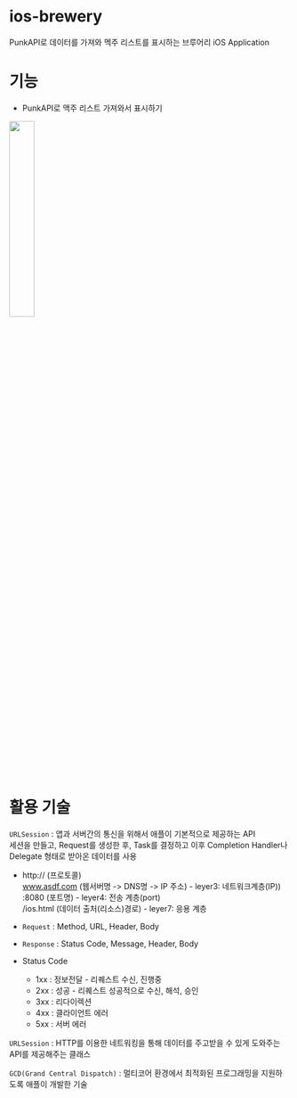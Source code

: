 # ios-brewery
PunkAPI로 데이터를 가져와 멕주 리스트를 표시하는 브루어리 iOS Application

# 기능
- PunkAPI로 맥주 리스트 가져와서 표시하기

<img width="30%" src = "https://user-images.githubusercontent.com/39071796/144990945-4f0ec379-f4d4-4ab7-8577-91e117e3607c.gif"/> 




# 활용 기술

```URLSession``` : 앱과 서버간의 통신을 위해서 애플이 기본적으로 제공하는 API   
        세션을 만들고, Request를 생성한 후, Task를 결정하고 이후 Completion Handler나 Delegate 형태로 받아온 데이터를 사용

- http:// (프로토콜)   
    www.asdf.com (웹서버명 -> DNS명 -> IP 주소) - leyer3: 네트워크계층(IP))   
        :8080 (포트명) - leyer4: 전송 계층(port)   
            /ios.html (데이터 출처(리소스)경로) - leyer7: 응용 계층   

- ```Request``` : Method, URL, Header, Body   
- ```Response``` : Status Code, Message, Header, Body   

- Status Code   
    * 1xx : 정보전달 - 리퀘스트 수신, 진행중
    * 2xx : 성공 - 리퀘스트 성공적으로 수신, 해석, 승인
    * 3xx : 리다이렉션
    * 4xx : 클라이언트 에러
    * 5xx : 서버 에러

```URLSession``` :  HTTP를 이용한 네트워킹을 통해 데이터를 주고받을 수 있게 도와주는 API를 제공해주는 클래스   

```GCD(Grand Central Dispatch)``` : 멀티코어 환경에서 최적화된 프로그래밍을 지원하도록 애플이 개발한 기술
